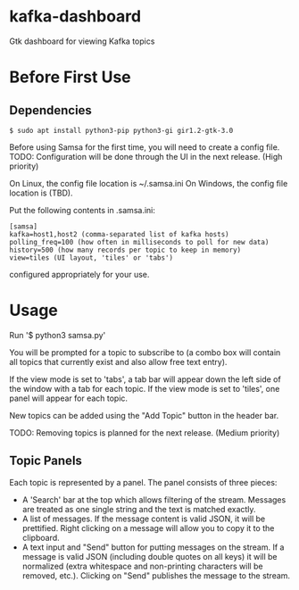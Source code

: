# kafka-dashboard
Gtk dashboard for viewing Kafka topics


Before First Use
================

Dependencies
------------

    $ sudo apt install python3-pip python3-gi gir1.2-gtk-3.0


Before using Samsa for the first time, you will need to create a config file.
TODO: Configuration will be done through the UI in the next release. (High priority)

On Linux, the config file location is ~/.samsa.ini
On Windows, the config file location is (TBD).

Put the following contents in .samsa.ini:

    [samsa]
    kafka=host1,host2 (comma-separated list of kafka hosts)
    polling_freq=100 (how often in milliseconds to poll for new data)
    history=500 (how many records per topic to keep in memory)
    view=tiles (UI layout, 'tiles' or 'tabs')

configured appropriately for your use.


Usage
=====

Run '$ python3 samsa.py'

You will be prompted for a topic to subscribe to (a combo box will contain all
topics that currently exist and also allow free text entry).

If the view mode is set to 'tabs', a tab bar will appear down the left side of
the window with a tab for each topic. If the view mode is set to 'tiles', one
panel will appear for each topic.

New topics can be added using the "Add Topic" button in the header bar.

TODO: Removing topics is planned for the next release. (Medium priority)


Topic Panels
------------

Each topic is represented by a panel. The panel consists of three pieces:
- A 'Search' bar at the top which allows filtering of the stream. Messages are
  treated as one single string and the text is matched exactly.
- A list of messages. If the message content is valid JSON, it will be prettified.
  Right clicking on a message will allow you to copy it to the clipboard.
- A text input and "Send" button for putting messages on the stream. If a message
  is valid JSON (including double quotes on all keys) it will be normalized (extra
  whitespace and non-printing characters will be removed, etc.). Clicking on "Send"
  publishes the message to the stream.